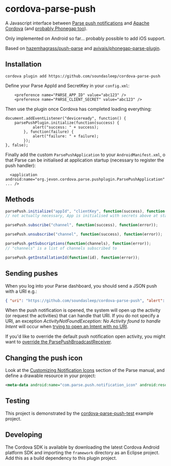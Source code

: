 # cordova-parse-push

A Javascript interface between [Parse push notifications](https://www.parse.com/apps/quickstart?onboard=#parse_push/android/new) and [Apache Cordova](http://cordova.apache.org/) (and [probably Phonegap too](http://stackoverflow.com/questions/18174511/is-there-a-difference-between-phonegap-and-cordova-commands)).

Only implemented on Android so far... probably possible to add iOS support.

Based on [hazemhagrass/push-parse](https://github.com/hazemhagrass/push-parse) and [avivais/phonegap-parse-plugin](https://github.com/avivais/phonegap-parse-plugin).

## Installation

```
cordova plugin add https://github.com/soundasleep/cordova-parse-push
```

Define your Parse AppId and SecretKey in your ``config.xml``:

```
	<preference name="PARSE_APP_ID" value="abc123" />
	<preference name="PARSE_CLIENT_SECRET" value="abc123" />
```

Then use the plugin once Cordova has completed loading everything:

```
document.addEventListener("deviceready", function() {
	parsePushPlugin.initialize(function(success) { 
			alert("success: " + success);
		}, function(failure) {
			alert("failure: " + failure);
		});
}, false);
```

Finally add the custom `ParsePushApplication` to your `AndroidManifest.xml`, 
o that Parse can be initialised at application startup (necessary to register the push handler):

```
  <application android:name="org.jevon.cordova.parse.pushplugin.ParsePushApplication" ... /> 
```

## Methods

```javascript
parsePush.initialize("appId", "clientKey", function(success), function(error));
// not actually necessary, App is initialised with secrets above at startup

parsePush.subscribe("channel", function(success), function(error));

parsePush.unsubscribe("channel", function(success), function(error));

parsePush.getSubscriptions(function(channels), function(error));
// "channels" is a list of channels subscribed to

parsePush.getInstallationId(function(id), function(error));
```

## Sending pushes

When you log into your Parse dashboard, you should send a JSON push with a URI e.g.:

```json
{ "uri": "https://github.com/soundasleep/cordova-parse-push", "alert": "This is a push notification", "title": "cordova-parse-push" }
```

When the push notification is opened, the system will open up the activity (or request the activities) 
that can handle that URI. If you do not specify a URI, an exception 
_ActivityNotFoundException: No Activity found to handle Intent_ will occur when 
[trying to open an Intent with no URI](http://stackoverflow.com/questions/26154855/exception-when-opening-parse-push-notification).

If you'd like to override the default push notification open activity, you might want to 
[override the ParsePushBroadcastReceiver](http://stackoverflow.com/questions/26154855/exception-when-opening-parse-push-notification).

## Changing the push icon

Look at the [Customizing Notification Icons](https://parse.com/docs/push_guide#top/Android) 
section of the Parse manual, and define a drawable resource in your project:

```xml
<meta-data android:name="com.parse.push.notification_icon" android:resource="@drawable/push_icon"/>
``` 

## Testing

This project is demonstrated by the [cordova-parse-push-test](https://github.com/soundasleep/cordova-parse-push-test) example project.

## Developing

The Cordova SDK is available by downloading the latest Cordova Android platform SDK and importing the 
`framework` directory as an Eclipse project. Add this as a build dependency to this plugin project.

